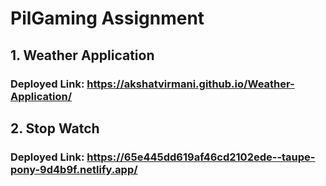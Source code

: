 # PilGaming Assignment

## 1. Weather Application 
### Deployed Link: https://akshatvirmani.github.io/Weather-Application/

## 2. Stop Watch
### Deployed Link: https://65e445dd619af46cd2102ede--taupe-pony-9d4b9f.netlify.app/
